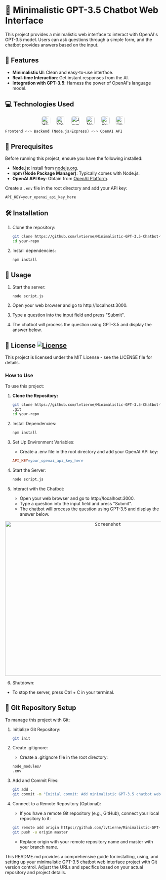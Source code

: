 # 🤖 Minimalistic GPT-3.5 Chatbot Web Interface

This project provides a minimalistic web interface to interact with OpenAI's GPT-3.5 model. Users can ask questions through a simple form, and the chatbot provides answers based on the input.

## 🚀 Features

- **Minimalistic UI**: Clean and easy-to-use interface.
- **Real-time Interaction**: Get instant responses from the AI.
- **Integration with GPT-3.5**: Harness the power of OpenAI's language model.

## 💻 Technologies Used

<div style="display: flex; justify-content: center; gap: 20px;">
    <a href="https://developer.mozilla.org/en-US/docs/Web/Guide/HTML/HTML5" target="_blank" style="text-decoration: none;"><img src="https://img.shields.io/badge/HTML-5-orange?style=for-the-badge&amp;logo=html5&amp;logoColor=white" alt="HTML5" height="28" style="border-radius: 7px;"></a>
    <a href="https://developer.mozilla.org/en-US/docs/Web/CSS" target="_blank" style="text-decoration: none;"><img src="https://img.shields.io/badge/CSS-3-blue?style=for-the-badge&amp;logo=css3&amp;logoColor=white" alt="CSS3" height="28" style="border-radius: 7px;"></a>
    <a href="https://developer.mozilla.org/en-US/docs/Web/JavaScript" target="_blank" style="text-decoration: none;"><img src="https://img.shields.io/badge/JavaScript-ES6-yellow?style=for-the-badge&amp;logo=javascript&amp;logoColor=white" alt="JavaScript ES6" height="28" style="border-radius: 7px;"></a>
    <a href="https://nodejs.org/" target="_blank" style="text-decoration: none;"><img src="https://img.shields.io/badge/Node.js-14.x-green?style=for-the-badge&amp;logo=node.js&amp;logoColor=white" alt="Node.js" height="28" style="border-radius: 7px;"></a>
    <a href="https://expressjs.com/" target="_blank" style="text-decoration: none;"><img src="https://img.shields.io/badge/Express.js-4.x-lightgrey?style=for-the-badge&amp;logo=express&amp;logoColor=white" alt="Express.js" height="28" style="border-radius: 7px;"></a>
    <a href="https://platform.openai.com/" target="_blank" style="text-decoration: none;"><img src="https://img.shields.io/badge/OpenAI%20API-Integration-yellowgreen?style=for-the-badge" alt="OpenAI API" height="28" style="border-radius: 7px;"></a>
</div>

   ```rust
   Frontend <-> Backend (Node.js/Express) <-> OpenAI API
   ```

## 🔧 Prerequisites

Before running this project, ensure you have the following installed:

- **Node.js**: Install from [nodejs.org](https://nodejs.org/).
- **npm (Node Package Manager)**: Typically comes with Node.js.
- **OpenAI API Key**: Obtain from [OpenAI Platform](https://platform.openai.com/).

Create a `.env` file in the root directory and add your API key:

```plaintext
API_KEY=your_openai_api_key_here
```

## 🛠️ Installation

1. Clone the repository:
   
   ```bash
   git clone https://github.com/lvtierne/Minimalistic-GPT-3.5-Chatbot-Web-Interface.git
   cd your-repo
   ```
   
2. Install dependencies:

   ```bash
   npm install
   ```
   
## 🚀 Usage
1. Start the server:

   ```bash
   node script.js
   ```
   
2. Open your web browser and go to http://localhost:3000. 
3. Type a question into the input field and press "Submit".
4. The chatbot will process the question using GPT-3.5 and display the answer below.

## 📝 License [![License](https://img.shields.io/github/license/lvtierne/Minimalistic-GPT-3.5-Chatbot-Web-Interface)](https://github.com/lvtierne/Minimalistic-GPT-3.5-Chatbot-Web-Interface/blob/main/LICENSE)

This project is licensed under the MIT License - see the LICENSE file for details.

### How to Use

To use this project:
1. **Clone the Repository:**
   
   ```bash
   git clone https://github.com/lvtierne/Minimalistic-GPT-3.5-Chatbot-Web-Interface.git
   .git
   cd your-repo
   ```
   
2. Install Dependencies:
   
   ```bash
   npm install
   ```
   
3. Set Up Environment Variables:
   - Create a .env file in the root directory and add your OpenAI API key:
  
   ```makefile
   API_KEY=your_openai_api_key_here
   ```
   
4. Start the Server:
   
   ```bash
   node script.js
   ```
   
5. Interact with the Chatbot:
   - Open your web browser and go to http://localhost:3000.
   - Type a question into the input field and press "Submit".
   - The chatbot will process the question using GPT-3.5 and display the answer below.
     
<p align="center">
  <kbd>
    <img src="https://github.com/lvtierne/Minimalistic-GPT-3.5-Chatbot-Web-Interface/assets/136281319/0eee296d-1fb8-419d-bfb2-9f511238fc3b" alt="Screenshot" width="650" height="500">
  </kbd>
</p>

6. Shutdown:
- To stop the server, press Ctrl + C in your terminal.

## 📂 Git Repository Setup
To manage this project with Git:

1. Initialize Git Repository:
   
   ```bash
   git init
   ```

2. Create .gitignore:
   - Create a .gitignore file in the root directory:
   
   ```bash
   node_modules/
   .env
   ```
   
3. Add and Commit Files:
   
   ```bash
   git add .
   git commit -m "Initial commit: Add minimalistic GPT-3.5 chatbot web interface"
   ```
   
4. Connect to a Remote Repository (Optional):
   - If you have a remote Git repository (e.g., GitHub), connect your local repository to it:

   ```bash
   git remote add origin https://github.com/lvtierne/Minimalistic-GPT-3.5-Chatbot-Web-Interface.git
   git push -u origin master
   ```

   - Replace origin with your remote repository name and master with your branch name.

This README.md provides a comprehensive guide for installing, using, and setting up your minimalistic GPT-3.5 chatbot web interface project with Git version control. Adjust the URLs and specifics based on your actual repository and project details.





   
